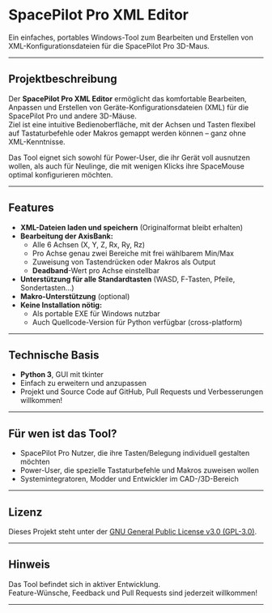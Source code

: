 # SpacePilot Pro XML Editor

Ein einfaches, portables Windows-Tool zum Bearbeiten und Erstellen von XML-Konfigurationsdateien für die SpacePilot Pro 3D-Maus.

---

## Projektbeschreibung

Der **SpacePilot Pro XML Editor** ermöglicht das komfortable Bearbeiten, Anpassen und Erstellen von Geräte-Konfigurationsdateien (XML) für die SpacePilot Pro und andere 3D-Mäuse.  
Ziel ist eine intuitive Bedienoberfläche, mit der Achsen und Tasten flexibel auf Tastaturbefehle oder Makros gemappt werden können – ganz ohne XML-Kenntnisse.

Das Tool eignet sich sowohl für Power-User, die ihr Gerät voll ausnutzen wollen, als auch für Neulinge, die mit wenigen Klicks ihre SpaceMouse optimal konfigurieren möchten.

---

## Features

- **XML-Dateien laden und speichern** (Originalformat bleibt erhalten)
- **Bearbeitung der AxisBank:**
  - Alle 6 Achsen (X, Y, Z, Rx, Ry, Rz)
  - Pro Achse genau zwei Bereiche mit frei wählbarem Min/Max
  - Zuweisung von Tastendrücken oder Makros als Output
  - **Deadband**-Wert pro Achse einstellbar
- **Unterstützung für alle Standardtasten** (WASD, F-Tasten, Pfeile, Sondertasten…)
- **Makro-Unterstützung** (optional)
- **Keine Installation nötig:**  
  - Als portable EXE für Windows nutzbar  
  - Auch Quellcode-Version für Python verfügbar (cross-platform)

---

## Technische Basis

- **Python 3**, GUI mit tkinter
- Einfach zu erweitern und anzupassen
- Projekt und Source Code auf GitHub, Pull Requests und Verbesserungen willkommen!

---

## Für wen ist das Tool?

- SpacePilot Pro Nutzer, die ihre Tasten/Belegung individuell gestalten möchten
- Power-User, die spezielle Tastaturbefehle und Makros zuweisen wollen
- Systemintegratoren, Modder und Entwickler im CAD-/3D-Bereich

---

## Lizenz

Dieses Projekt steht unter der [GNU General Public License v3.0 (GPL-3.0)](https://www.gnu.org/licenses/gpl-3.0.de.html).

---

## Hinweis

Das Tool befindet sich in aktiver Entwicklung.  
Feature-Wünsche, Feedback und Pull Requests sind jederzeit willkommen!

---

